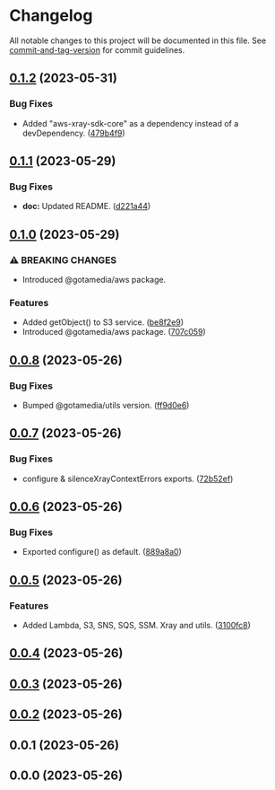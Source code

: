# Changelog

All notable changes to this project will be documented in this file. See [commit-and-tag-version](https://github.com/absolute-version/commit-and-tag-version) for commit guidelines.

## [0.1.2](https://bitbucket.org/gotamedia/aws/compare/0.1.2..0.1.1) (2023-05-31)


### Bug Fixes

* Added "aws-xray-sdk-core" as a dependency instead of a devDependency. ([479b4f9](https://bitbucket.org/gotamedia/aws/commits/479b4f9a8ede2c49b0e362d2cf6cb182d5f70943))

## [0.1.1](https://bitbucket.org/gotamedia/aws/compare/0.1.1..0.1.0) (2023-05-29)


### Bug Fixes

* **doc:** Updated README. ([d221a44](https://bitbucket.org/gotamedia/aws/commits/d221a44fce6cf1f7005779000b625fe7d3f54227))

## [0.1.0](https://bitbucket.org/gotamedia/aws/compare/0.1.0..0.0.8) (2023-05-29)


### ⚠ BREAKING CHANGES

* Introduced @gotamedia/aws package.

### Features

* Added getObject() to S3 service. ([be8f2e9](https://bitbucket.org/gotamedia/aws/commits/be8f2e9d3427b8dee00b33bd3af19faf32615131))
* Introduced @gotamedia/aws package. ([707c059](https://bitbucket.org/gotamedia/aws/commits/707c0598d11d55e7a9c843537a407f22ca03811b))

## [0.0.8](https://bitbucket.org/gotamedia/aws/compare/0.0.8..0.0.7) (2023-05-26)


### Bug Fixes

* Bumped @gotamedia/utils version. ([ff9d0e6](https://bitbucket.org/gotamedia/aws/commits/ff9d0e6f971f77890376b6efb0fb5e83d7319554))

## [0.0.7](https://bitbucket.org/gotamedia/aws/compare/0.0.7..0.0.6) (2023-05-26)


### Bug Fixes

* configure & silenceXrayContextErrors exports. ([72b52ef](https://bitbucket.org/gotamedia/aws/commits/72b52efd2d694d49656d85fd0db86d7c5daac789))

## [0.0.6](https://bitbucket.org/gotamedia/aws/compare/0.0.6..0.0.5) (2023-05-26)


### Bug Fixes

* Exported configure() as default. ([889a8a0](https://bitbucket.org/gotamedia/aws/commits/889a8a0a7cb1e272db950811a8379d0e4946be2e))

## [0.0.5](https://bitbucket.org/gotamedia/aws/compare/0.0.5..0.0.4) (2023-05-26)


### Features

* Added Lambda, S3, SNS, SQS, SSM. Xray and utils. ([3100fc8](https://bitbucket.org/gotamedia/aws/commits/3100fc8c153a2e0772922073b6cdd782ccb8fe23))

## [0.0.4](https://bitbucket.org/gotamedia/aws/compare/0.0.4..0.0.3) (2023-05-26)

## [0.0.3](https://bitbucket.org/gotamedia/aws/compare/0.0.3..0.0.2) (2023-05-26)

## [0.0.2](https://bitbucket.org/gotamedia/aws/compare/0.0.2..0.0.1) (2023-05-26)

## 0.0.1 (2023-05-26)

## 0.0.0 (2023-05-26)
